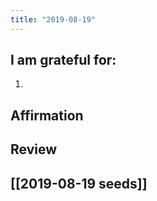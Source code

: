 ```yaml
---
title: "2019-08-19"
---
```

## I am grateful for:
1. 

## Affirmation

## Review



## [[2019-08-19 seeds]]
